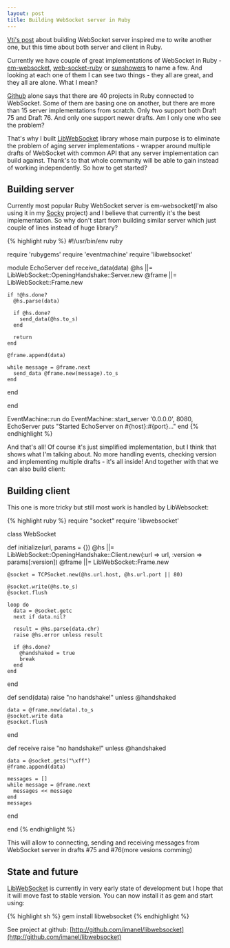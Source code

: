 ```yaml
---
layout: post
title: Building WebSocket server in Ruby
---
```


[Vti's post](http://showmetheco.de/articles/2010/11/timtow-to-build-a-websocket-server-in-perl.html) about building WebSocket server inspired me to write another one, but this time about both server and client in Ruby.

Currently we have couple of great implementations of WebSocket in Ruby - [em-websocket](http://github.com/igrigorik/em-websocket), [web-socket-ruby](http://github.com/gimite/web-socket-ruby) or [sunshowers](http://rainbows.rubyforge.org/sunshowers) to name a few. And looking at each one of them I can see two things - they all are great, and they all are alone. What I mean?

[Github](http://github.com) alone says that there are 40 projects in Ruby connected to WebSocket. Some of them are basing one on another, but there are more than 15 server implementations from scratch. Only two support both Draft 75 and Draft 76. And only one support newer drafts. Am I only one who see the problem?

That's why I built [LibWebSocket](http://github.com/imanel/libwebsocket) library whose main purpose is to eliminate the problem of aging server implementations - wrapper around multiple drafts of WebSocket with common API that any server implementation can build against. Thank's to that whole community will be able to gain instead of working independently. So how to get started?

## Building server

Currently most popular Ruby WebSocket server is em-websocket(I'm also using it in my [Socky](http://github.com/socky) project) and I believe that currently it's the best implementation. So why don't start from building similar server which just couple of lines instead of huge library?

{% highlight ruby %}
#!/usr/bin/env ruby

require 'rubygems'
require 'eventmachine'
require 'libwebsocket'

module EchoServer
  def receive_data(data)
    @hs ||= LibWebSocket::OpeningHandshake::Server.new
    @frame ||= LibWebSocket::Frame.new

    if !@hs.done?
      @hs.parse(data)

      if @hs.done?
        send_data(@hs.to_s)
      end

      return
    end

    @frame.append(data)

    while message = @frame.next
      send_data @frame.new(message).to_s
    end
  end

end

EventMachine::run do
  EventMachine::start_server '0.0.0.0', 8080, EchoServer
  puts "Started EchoServer on #{host}:#{port}..."
end
{% endhighlight %}

And that's all! Of course it's just simplified implementation, but I think that shows what I'm talking about. No more handling events, checking version and implementing multiple drafts - it's all inside! And together with that we can also build client:

## Building client

This one is more tricky but still most work is handled by LibWebsocket:

{% highlight ruby %}
require "socket"
require 'libwebsocket'

class WebSocket

  def initialize(url, params = {})
    @hs ||= LibWebSocket::OpeningHandshake::Client.new(:url => url,
        :version => params[:version])
    @frame ||= LibWebSocket::Frame.new

    @socket = TCPSocket.new(@hs.url.host, @hs.url.port || 80)

    @socket.write(@hs.to_s)
    @socket.flush

    loop do
      data = @socket.getc
      next if data.nil?

      result = @hs.parse(data.chr)
      raise @hs.error unless result

      if @hs.done?
        @handshaked = true
        break
      end
    end
  end

  def send(data)
    raise "no handshake!" unless @handshaked

    data = @frame.new(data).to_s
    @socket.write data
    @socket.flush
  end

  def receive
    raise "no handshake!" unless @handshaked

    data = @socket.gets("\xff")
    @frame.append(data)

    messages = []
    while message = @frame.next
      messages << message
    end
    messages
  end

end
{% endhighlight %}

This will allow to connecting, sending and receiving messages from WebSocket server in drafts #75 and #76(more vesions comming)

## State and future

[LibWebSocket](http://github.com/imanel/libwebsocket) is currently in very early state of development but I hope that it will move fast to stable version. You can now install it as gem and start using:

{% highlight sh %}
gem install libwebsocket
{% endhighlight %}

See project at github: [http://github.com/imanel/libwebsocket](http://github.com/imanel/libwebsocket)
